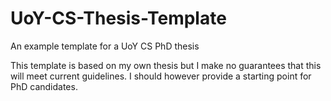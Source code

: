 # UoY-CS-Thesis-Template
An example template for a UoY CS PhD thesis

This template is based on my own thesis but I make no guarantees that this will meet current guidelines. 
I should however provide a starting point for PhD candidates.

